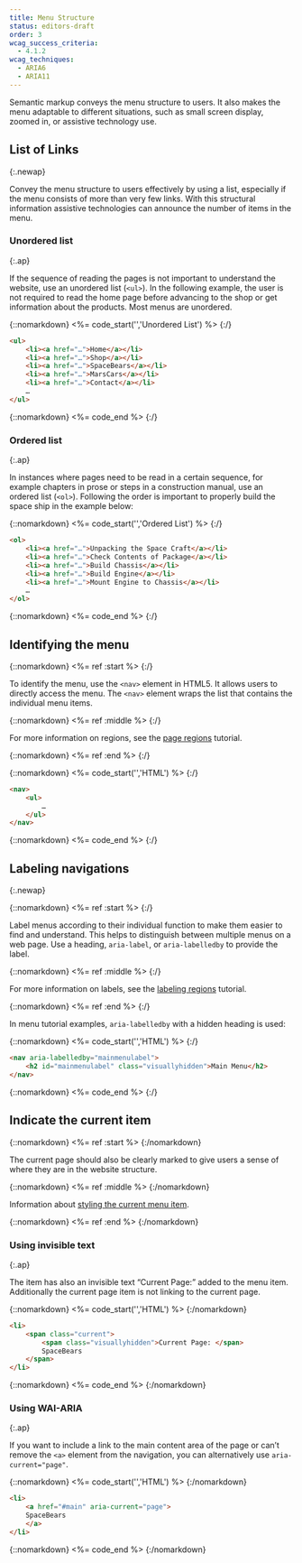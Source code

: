 ```yaml
---
title: Menu Structure
status: editors-draft
order: 3
wcag_success_criteria:
  - 4.1.2
wcag_techniques:
  - ARIA6
  - ARIA11
---
```


Semantic markup conveys the menu structure to users. It also makes the menu adaptable to different situations, such as small screen display, zoomed in, or assistive technology use.

## List of Links
{:.newap}

Convey the menu structure to users effectively by using a list, especially if the menu consists of more than very few links. With this structural information assistive technologies can announce the number of items in the menu.

### Unordered list
{:.ap}

If the sequence of reading the pages is not important to understand the website, use an unordered list (`<ul>`). In the following example, the user is not required to read the home page before advancing to the shop or get information about the products. Most menus are unordered.

{::nomarkdown}
<%= code_start('','Unordered List') %>
{:/}

~~~ html
<ul>
	<li><a href="…">Home</a></li>
	<li><a href="…">Shop</a></li>
	<li><a href="…">SpaceBears</a></li>
	<li><a href="…">MarsCars</a></li>
	<li><a href="…">Contact</a></li>
	…
</ul>
~~~

{::nomarkdown}
<%= code_end %>
{:/}


### Ordered list
{:.ap}

In instances where pages need to be read in a certain sequence, for example chapters in prose or steps in a construction manual, use an ordered list (`<ol>`). Following the order is important to properly build the space ship in the example below:

{::nomarkdown}
<%= code_start('','Ordered List') %>
{:/}

~~~ html
<ol>
	<li><a href="…">Unpacking the Space Craft</a></li>
	<li><a href="…">Check Contents of Package</a></li>
	<li><a href="…">Build Chassis</a></li>
	<li><a href="…">Build Engine</a></li>
	<li><a href="…">Mount Engine to Chassis</a></li>
	…
</ol>
~~~

{::nomarkdown}
<%= code_end %>
{:/}

## Identifying the menu

{::nomarkdown}
<%= ref :start %>
{:/}

To identify the menu, use the `<nav>` element in HTML5. It allows users to directly access the menu. The `<nav>` element wraps the list that contains the individual menu items.

{::nomarkdown}
<%= ref :middle %>
{:/}

For more information on regions, see the [page regions](/page-structure/regions.html) tutorial.

{::nomarkdown}
<%= ref :end %>
{:/}

{::nomarkdown}
<%= code_start('','HTML') %>
{:/}

~~~ html
<nav>
	<ul>
		…
	</ul>
</nav>
~~~

{::nomarkdown}
<%= code_end %>
{:/}

## Labeling navigations
{:.newap}


{::nomarkdown}
<%= ref :start %>
{:/}

Label menus according to their individual function to make them easier to find and understand. This helps to distinguish between multiple menus on a web page. Use a heading, `aria-label`, or `aria-labelledby` to provide the label.

{::nomarkdown}
<%= ref :middle %>
{:/}

For more information on labels, see the [labeling regions](/page-structure/labels.html) tutorial.

{::nomarkdown}
<%= ref :end %>
{:/}

In menu tutorial examples, `aria-labelledby` with a hidden heading is used:

{::nomarkdown}
<%= code_start('','HTML') %>
{:/}

~~~ html
<nav aria-labelledby="mainmenulabel">
	<h2 id="mainmenulabel" class="visuallyhidden">Main Menu</h2>
</nav>
~~~

{::nomarkdown}
<%= code_end %>
{:/}

## Indicate the current item

{::nomarkdown}
<%= ref :start %>
{:/nomarkdown}

The current page should also be clearly marked to give users a sense of where they are in the website structure.

{::nomarkdown}
<%= ref :middle %>
{:/nomarkdown}

Information about [styling the current menu item](menus-styling.html#current-item).

{::nomarkdown}
<%= ref :end %>
{:/nomarkdown}


### Using invisible text
{:.ap}

The item has also an invisible text “Current Page:” added to the menu item. Additionally the current page item is not linking to the current page.

{::nomarkdown}
<%= code_start('','HTML') %>
{:/nomarkdown}

~~~ html
<li>
	<span class="current">
		<span class="visuallyhidden">Current Page: </span>
		SpaceBears
	</span>
</li>
~~~
{::nomarkdown}
<%= code_end %>
{:/nomarkdown}

### Using WAI-ARIA
{:.ap}

If you want to include a link to the main content area of the page or can’t remove the `<a>` element from the navigation, you can alternatively use `aria-current="page"`.

{::nomarkdown}
<%= code_start('','HTML') %>
{:/nomarkdown}

~~~ html
<li>
	<a href="#main" aria-current="page">
	SpaceBears
	</a>
</li>
~~~

{::nomarkdown}
<%= code_end %>
{:/nomarkdown}
